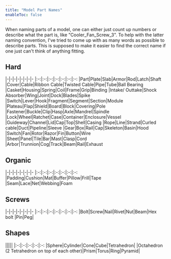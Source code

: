 ```yaml
---
title: "Model Part Names"
enableToc: false
---
```


When naming parts of a model, one can either just count up numbers or describe what the part is, like "Cooler_Fan_Screw_3". To help with the latter naming convention, I've tried to come up with as many words as possible to describe parts. This is supposed to make it easier to find the correct name if one just can't think of anything fitting.

## Hard
|-|-|-|-|-|-|-|-
|:-:|:-:|:-:|:-:|:-:|:-:|:-:
|Part|Plate|Slab|Armor|Rod|Latch|Shaft
|Cover|Cable|Ribbon Cable|Twisted Cable|Pipe|Tube|Ball Bearing
|Casket|Housing|Spring|Coil|Frame|Grip|Binding
|Intake/ Outtake|Shock Absorber|Wing|Joint|Dock|Blades|Spike
|Switch|Lever|Hook|Fragment|Segment|Section|Module
|Plateau|Flap|Shield|Board|Block|Covering|Pole
|Fastener|Buckle|Clip|Hasp|Axle|Mandrel|Spindle
|Lock|Wheel|Ratchet|Case|Container|Enclosure|Vessel
|Guideway|Channel|Lid|Cap|Top|Shell|Casing
|Rope|Line|Strand|Curled cable|Duct|Pipeline|Sleeve
|Gear|Box|Rail|Cap|Skeleton|Basin|Hood
|Switch|Fan|Rotor|Razor|Fin|Button|Wire
|Sheet|Panel|Tile|Bar|Mast|Clasp|Cord
|Arbor|Trunnion|Cog|Track|Beam|Rail|Exhaust


## Organic
|-|-|-|-|-|-|-|-
|:-:|:-:|:-:|:-:|:-:|:-:|:-:
|Padding|Cushion|Mat|Buffer|Pillow|Frill|Tape
|Seam|Lace|Net|Webbing|Foam


## Screws
|-|-|-|-|-|-|-|-
|:-:|:-:|:-:|:-:|:-:|:-:|:-:
|Bolt|Screw|Nail|Rivet|Nut|Beam|Hex bolt
|Pin|Peg|


## Shapes
|||||
|:-:|:-:|:-:|:-:|:-:
|Sphere|Cylinder|Cone|Cube|Tetrahedron|
|Octahedron (2 Tetrahedron on top of each other)|Prism|Torus|Ring|Pyramid|
